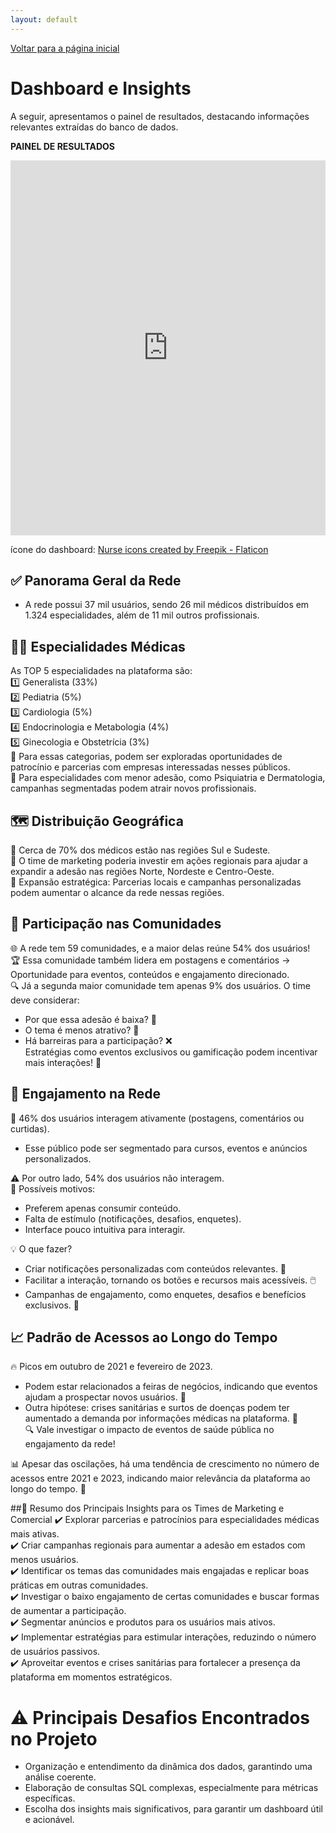 ```yaml
---
layout: default
---
```


[Voltar para a página inicial](/)


# Dashboard e Insights

A seguir, apresentamos o painel de resultados, destacando informações relevantes extraídas do banco de dados.

**PAINEL DE RESULTADOS**

<iframe title="Dashboard" width="100%" height="600" src="https://app.powerbi.com/view?r=eyJrIjoiZjg2OTg0YjctOWViMy00OGUxLTk5ZTAtYmEwOWE1YWFkMWU2IiwidCI6ImM4YjE0MDZlLWYyNTUtNGEzYy1iMWZiLTAxZjg1NDUwODkyYSJ9" frameborder="0" allowFullScreen="true"></iframe>

ícone do dashboard: <a href="https://www.flaticon.com/free-icons/nurse" title="nurse icons">Nurse icons created by Freepik - Flaticon</a>  



## ✅ Panorama Geral da Rede
- A rede possui 37 mil usuários, sendo 26 mil médicos distribuídos em 1.324 especialidades, além de 11 mil outros profissionais.

## 👨‍⚕️ Especialidades Médicas
As TOP 5 especialidades na plataforma são:  
1️⃣ Generalista (33%)  
2️⃣ Pediatria (5%)  
3️⃣ Cardiologia (5%)  
4️⃣ Endocrinologia e Metabologia (4%)  
5️⃣ Ginecologia e Obstetrícia (3%)  
🎯 Para essas categorias, podem ser exploradas oportunidades de patrocínio e parcerias com empresas interessadas nesses públicos.  
📢 Para especialidades com menor adesão, como Psiquiatria e Dermatologia, campanhas segmentadas podem atrair novos profissionais.  

## 🗺️ Distribuição Geográfica

📍 Cerca de 70% dos médicos estão nas regiões Sul e Sudeste.  
📢 O time de marketing poderia investir em ações regionais para ajudar a expandir a adesão nas regiões Norte, Nordeste e Centro-Oeste.  
🌱 Expansão estratégica: Parcerias locais e campanhas personalizadas podem aumentar o alcance da rede nessas regiões.


## 👥 Participação nas Comunidades

🌐 A rede tem 59 comunidades, e a maior delas reúne 54% dos usuários!  
🏆 Essa comunidade também lidera em postagens e comentários → Oportunidade para eventos, conteúdos e engajamento direcionado.  
🔍 Já a segunda maior comunidade tem apenas 9% dos usuários. O time deve considerar:  
- Por que essa adesão é baixa? 🤔
- O tema é menos atrativo? 🚧
- Há barreiras para a participação? ❌  
Estratégias como eventos exclusivos ou gamificação podem incentivar mais interações! 🎯

## 📢 Engajamento na Rede

💬 46% dos usuários interagem ativamente (postagens, comentários ou curtidas).
- Esse público pode ser segmentado para cursos, eventos e anúncios personalizados.  

⚠️ Por outro lado, 54% dos usuários não interagem.  
🤷 Possíveis motivos:
- Preferem apenas consumir conteúdo.
- Falta de estímulo (notificações, desafios, enquetes).
- Interface pouco intuitiva para interagir.  

💡 O que fazer?
- Criar notificações personalizadas com conteúdos relevantes. 🔔
- Facilitar a interação, tornando os botões e recursos mais acessíveis. 🖱️
- Campanhas de engajamento, como enquetes, desafios e benefícios exclusivos. 🎁

## 📈 Padrão de Acessos ao Longo do Tempo

🔥 Picos em outubro de 2021 e fevereiro de 2023.
- Podem estar relacionados a feiras de negócios, indicando que eventos ajudam a prospectar novos usuários. 🎪
- Outra hipótese: crises sanitárias e surtos de doenças podem ter aumentado a demanda por informações médicas na plataforma. 🦠  
🔍 Vale investigar o impacto de eventos de saúde pública no engajamento da rede!

📊 Apesar das oscilações, há uma tendência de crescimento no número de acessos entre 2021 e 2023, indicando maior relevância da plataforma ao longo do tempo. 🚀

##🎯 Resumo dos Principais Insights para os Times de Marketing e Comercial
✔️ Explorar parcerias e patrocínios para especialidades médicas mais ativas.  
✔️ Criar campanhas regionais para aumentar a adesão em estados com menos usuários.  
✔️ Identificar os temas das comunidades mais engajadas e replicar boas práticas em outras comunidades.  
✔️ Investigar o baixo engajamento de certas comunidades e buscar formas de aumentar a participação.  
✔️ Segmentar anúncios e produtos para os usuários mais ativos.  
✔️ Implementar estratégias para estimular interações, reduzindo o número de usuários passivos.  
✔️ Aproveitar eventos e crises sanitárias para fortalecer a presença da plataforma em momentos estratégicos.

# ⚠️ Principais Desafios Encontrados no Projeto
- Organização e entendimento da dinâmica dos dados, garantindo uma análise coerente.
- Elaboração de consultas SQL complexas, especialmente para métricas específicas.
- Escolha dos insights mais significativos, para garantir um dashboard útil e acionável.
  
